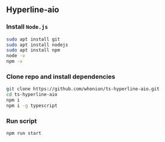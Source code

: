 ## Hyperline-aio

### Install `Node.js`
```sh
sudo apt install git
sudo apt install nodejs
sudo apt install npm
node -v
npm -v
```
### Clone repo and install dependencies
```sh
git clone https://github.com/whonion/ts-hyperline-aio.git
cd ts-hyperline-aio
npm i
npm i -g typescript
```
### Run script
```sh
npm run start
```
